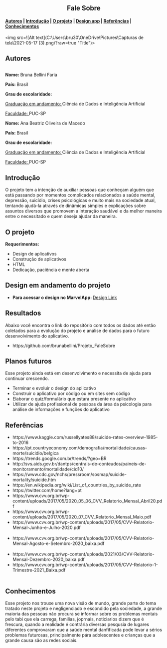 <center><h2>Fale Sobre</h2></center>

<h4><a href="#about">Autores</a> | <a href="#introduction">Introdução</a> | <a href="#project">O projeto</a> | <a href="#vd">Design app</a> | <a href="#reference">Referências</a> | <a href="#acknowledgement">Conhecimentos</a></h4>

<img src=![Alt text](C:\Users\bru30\OneDrive\Pictures\Capturas de tela\2021-05-17 (3).png/?raw=true "Title")>

<h2 id="about">Autores</h2>

<img src=""/>

<p>
	<p><strong>Nome: </strong>Bruna Bellini Faria</p> 
	<p><strong>País: </strong></h4>Brasil</p>
	<p><strong>Grau de escolaridade: </strong>
		<p>
			<p><u>Graduação em andamento: </u></strong>Ciência de Dados e Inteligência Artificial</p>
      			<p><u>Faculdade: </u></strong>PUC-SP</p>
		</p>
	</p>
</p>

<p>
	<p><strong>Nome: </strong>Ana Beatriz Oliveira de Macedo</p> 
	<p><strong>País: </strong></h4>Brasil</p>
	<p><strong>Grau de escolaridade:</strong>
		<p>
			<p><u>Graduação em andamento: </u></strong>Ciência de Dados e Inteligência Artificial</p>
      			<p><u>Faculdade: </u></strong>PUC-SP</p>
		</p>
	</p>
</p>

<h2 id="introduction">Introdução</h2>

<p>O projeto tem a intenção de auxiliar pessoas que conheçam alguém que está passando por momentos complicados relacionados a saúde mental, depressão, suicídio, crises psicológicas e muito mais na sociedade atual, tentando ajudá-la através de dinâmicas simples e explicações sobre assuntos diversos que promovem a interação saudável e da melhor maneira entre o necessitado e quem deseja ajudar da maneira.</p>

<h2 id="project">O projeto</h2>

<strong>Requerimentos:</strong>
<p>
	<ul>
		<li>Design de aplicativos</li>
		<li>Construção de aplicativos</li>
		<li>HTML</li>
		<li>Dedicação, paciência e mente aberta</li>
	</ul>
</p>

<h2 id="vd">Design em andamento do projeto</h2>
<ul>
	<li><strong>Para acessar o design no MarvelApp: </strong><a href="https://marvelapp.com/prototype/5agdbgb">Design Link</a></li>
</ul>

<h2>Resultados</h2>

Abaixo você encontra o link do repositório com todos os dados até entâo coletados para a evolução do projeto e análise de dados para o futuro desenvolvimento do aplicativo.

<ul>
	<li>https://github.com/brunabellini/Projeto_FaleSobre</li>
</ul>

<h2>Planos futuros</h2>
<p>Esse projeto ainda está em desenvolvimento e necessita de ajuda para continuar crescendo.</p>

<ul>
	<li>Terminar e evoluir o design do aplicativo</li>
	<li>Construir o aplicativo por código ou em sites sem código</li>
	<li>Elaborar o quiz/formulário que estara presente no aplicativo</li>
	<li>Utilizar de ajuda profissional de pessoas da área da psicologia para análise de informações e funções do aplicativo</li>
</ul>

<h2 id="reference">Referências</h2>

<ul>
	<li>https://www.kaggle.com/russellyates88/suicide-rates-overview-1985-to-2016</li>
	<li>https://pt.countryeconomy.com/demografia/mortalidade/causas-morte/suicidio/belgica</li>
	<li>https://trends.google.com.br/trends/?geo=BR</li>
	<li>http://svs.aids.gov.br/dantps/centrais-de-conteudos/paineis-de-monitoramento/mortalidade/cid10/</li>
  	<li>https://www.cdc.gov/nchs/pressroom/sosmap/suicide-mortality/suicide.htm</li>
 	 <li>https://en.wikipedia.org/wiki/List_of_countries_by_suicide_rate</li>
 	 <li>https://twitter.com/home?lang=pt</li>
  	<li>https://www.cvv.org.br/wp-content/uploads/2017/05/2020_05_06_CVV_Relatorio_Mensal_Abril20.pdf</li>
 	 <li>https://www.cvv.org.br/wp-content/uploads/2017/05/2020_07_CVV_Relatorio_Mensal_Maio.pdf</li>
 	 <li>https://www.cvv.org.br/wp-content/uploads/2017/05/CVV-Relatorio-Mensal-Junho-e-Julho-2020.pdf</li> 
	  <li>https://www.cvv.org.br/wp-content/uploads/2017/05/CVV-Relatorio-Mensal-Agosto-e-Setembro-2020_baixa.pdf</li> 
 	 <li>https://www.cvv.org.br/wp-content/uploads/2021/03/CVV-Relatorio-Mensal-Dezembro-2020_baixa.pdf</li>
 	 <li>https://www.cvv.org.br/wp-content/uploads/2017/05/CVV-Relatorio-1-Trimestre-2021_Baixa.pdf</li> 
</ul>


<h2 id="acknowledgement">Conhecimentos</h2>

<p>
	Esse projeto nos trouxe uma nova visão de mundo, grande parte do tema tratado neste projeto e negligenciado e escondido pela sociedade, a grande maioria das pessoas não procura se informar sobre os problemas mentais pelo tabi que ela carrega, familias, joprnais, noticiarios dizem que é frescura, quando a realidade é contrária diversas pesqusia de lugares diferentes comprovaram que a saúde mental danfificada pode levar a sérios problemas futurosas, principalmente pára adolescentes e crianças que a grande causa são as redes sociais.
</p>
<img src="" />
